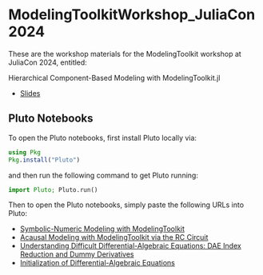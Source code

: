 # ModelingToolkitWorkshop_JuliaCon2024

These are the workshop materials for the ModelingToolkit workshop at JuliaCon 2024, entitled:

Hierarchical Component-Based Modeling with ModelingToolkit.jl

- [Slides](https://docs.google.com/presentation/d/1DjyJHAoVr7Naw6RTUhN6s1lDW4DcmxIptMt7k8UnTng)

## Pluto Notebooks

To open the Pluto notebooks, first install Pluto locally via:

```julia
using Pkg
Pkg.install("Pluto")
```

and then run the following command to get Pluto running:

```julia
import Pluto; Pluto.run()
```

Then to open the Pluto notebooks, simply paste the following URLs into Pluto:

- [Symbolic-Numeric Modeling with ModelingToolkit](https://github.com/SciML/ModelingToolkitWorkshop_JuliaCon2024/blob/main/SymbolicNumericMTK.jl)
- [Acausal Modeling with ModelingToolkit via the RC Circuit](https://github.com/SciML/ModelingToolkitWorkshop_JuliaCon2024/blob/main/Acausal_RC_Circuit.jl)
- [Understanding Difficult Differential-Algebraic Equations: DAE Index Reduction and Dummy Derivatives](https://github.com/SciML/ModelingToolkitWorkshop_JuliaCon2024/blob/main/DAE_StructuralSimplify.jl)
- [Initialization of Differential-Algebraic Equations](https://github.com/SciML/ModelingToolkitWorkshop_JuliaCon2024/blob/main/DAE_Initialize.jl)